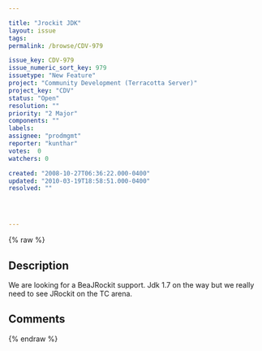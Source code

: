 ```yaml
---

title: "Jrockit JDK"
layout: issue
tags: 
permalink: /browse/CDV-979

issue_key: CDV-979
issue_numeric_sort_key: 979
issuetype: "New Feature"
project: "Community Development (Terracotta Server)"
project_key: "CDV"
status: "Open"
resolution: ""
priority: "2 Major"
components: ""
labels: 
assignee: "prodmgmt"
reporter: "kunthar"
votes:  0
watchers: 0

created: "2008-10-27T06:36:22.000-0400"
updated: "2010-03-19T18:58:51.000-0400"
resolved: ""




---
```


{% raw %}

## Description

<div markdown="1" class="description">

We are looking for a BeaJRockit support. Jdk 1.7 on the way but we really need to see JRockit on the TC arena. 

</div>

## Comments



{% endraw %}
